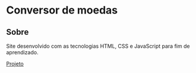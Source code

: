 
<h1>Conversor de moedas</1>

## Sobre

Site desenvolvido com as tecnologias HTML, CSS e JavaScript para fim de aprendizado.

 <a href="https://kaleidoscopic-halva-45c207.netlify.app/">Projeto</a>
